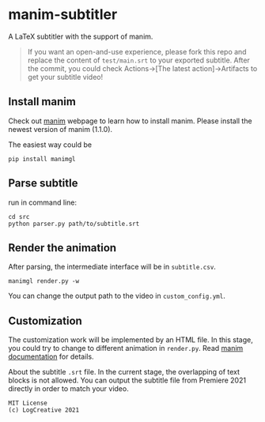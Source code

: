 # manim-subtitler
A LaTeX subtitler with the support of manim.

> If you want an open-and-use experience, please fork this repo and replace the content of `test/main.srt` to your exported subtitle. After the commit, you could check Actions->[The latest action]->Artifacts to get your subtitle video!

## Install manim

Check out [manim](https://github.com/3b1b/manim) webpage to learn how to install manim. Please install the newest version of manim (1.1.0).

The easiest way could be
```
pip install manimgl
```

## Parse subtitle

run in command line:
```
cd src
python parser.py path/to/subtitle.srt
```

## Render the animation

After parsing, the intermediate interface will be in `subtitle.csv`.
```
manimgl render.py -w
```
You can change the output path to the video in `custom_config.yml`.

## Customization

The customization work will be implemented by an HTML file. In this stage, you could try to change to different animation in `render.py`. Read [manim documentation](https://docs.manim.org.cn/animation/index.html) for details.

About the subtitle `.srt` file. In the current stage, the overlapping of text blocks is not allowed. You can output the subtitle file from Premiere 2021 directly in order to match your video.

```
MIT License
(c) LogCreative 2021
```
